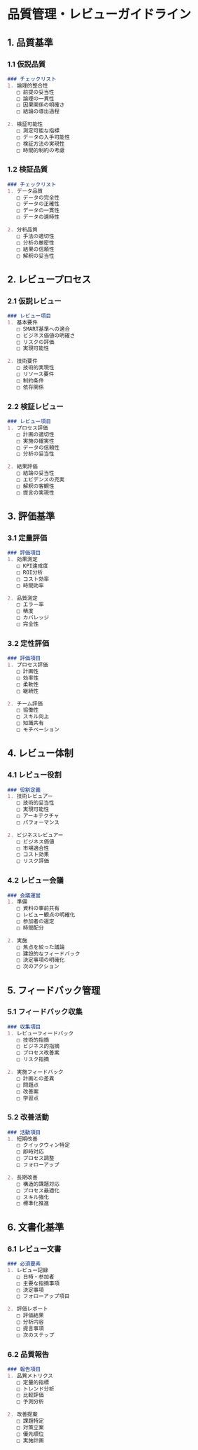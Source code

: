 # 品質管理・レビューガイドライン

## 1. 品質基準

### 1.1 仮説品質
```markdown
### チェックリスト
1. 論理的整合性
   □ 前提の妥当性
   □ 論理の一貫性
   □ 因果関係の明確さ
   □ 結論の導出過程

2. 検証可能性
   □ 測定可能な指標
   □ データの入手可能性
   □ 検証方法の実現性
   □ 時間的制約の考慮
```

### 1.2 検証品質
```markdown
### チェックリスト
1. データ品質
   □ データの完全性
   □ データの正確性
   □ データの一貫性
   □ データの適時性

2. 分析品質
   □ 手法の適切性
   □ 分析の厳密性
   □ 結果の信頼性
   □ 解釈の妥当性
```

## 2. レビュープロセス

### 2.1 仮説レビュー
```markdown
### レビュー項目
1. 基本要件
   □ SMART基準への適合
   □ ビジネス価値の明確さ
   □ リスクの評価
   □ 実現可能性

2. 技術要件
   □ 技術的実現性
   □ リソース要件
   □ 制約条件
   □ 依存関係
```

### 2.2 検証レビュー
```markdown
### レビュー項目
1. プロセス評価
   □ 計画の適切性
   □ 実施の確実性
   □ データの信頼性
   □ 分析の妥当性

2. 結果評価
   □ 結論の妥当性
   □ エビデンスの充実
   □ 解釈の客観性
   □ 提言の実現性
```

## 3. 評価基準

### 3.1 定量評価
```markdown
### 評価項目
1. 効果測定
   □ KPI達成度
   □ ROI分析
   □ コスト効率
   □ 時間効率

2. 品質測定
   □ エラー率
   □ 精度
   □ カバレッジ
   □ 完全性
```

### 3.2 定性評価
```markdown
### 評価項目
1. プロセス評価
   □ 計画性
   □ 効率性
   □ 柔軟性
   □ 継続性

2. チーム評価
   □ 協働性
   □ スキル向上
   □ 知識共有
   □ モチベーション
```

## 4. レビュー体制

### 4.1 レビュー役割
```markdown
### 役割定義
1. 技術レビュアー
   □ 技術的妥当性
   □ 実現可能性
   □ アーキテクチャ
   □ パフォーマンス

2. ビジネスレビュアー
   □ ビジネス価値
   □ 市場適合性
   □ コスト効果
   □ リスク評価
```

### 4.2 レビュー会議
```markdown
### 会議運営
1. 準備
   □ 資料の事前共有
   □ レビュー観点の明確化
   □ 参加者の選定
   □ 時間配分

2. 実施
   □ 焦点を絞った議論
   □ 建設的なフィードバック
   □ 決定事項の明確化
   □ 次のアクション
```

## 5. フィードバック管理

### 5.1 フィードバック収集
```markdown
### 収集項目
1. レビューフィードバック
   □ 技術的指摘
   □ ビジネス的指摘
   □ プロセス改善案
   □ リスク指摘

2. 実施フィードバック
   □ 計画との差異
   □ 問題点
   □ 改善案
   □ 学習点
```

### 5.2 改善活動
```markdown
### 活動項目
1. 短期改善
   □ クイックウィン特定
   □ 即時対応
   □ プロセス調整
   □ フォローアップ

2. 長期改善
   □ 構造的課題対応
   □ プロセス最適化
   □ スキル強化
   □ 標準化推進
```

## 6. 文書化基準

### 6.1 レビュー文書
```markdown
### 必須要素
1. レビュー記録
   □ 日時・参加者
   □ 主要な指摘事項
   □ 決定事項
   □ フォローアップ項目

2. 評価レポート
   □ 評価結果
   □ 分析内容
   □ 提言事項
   □ 次のステップ
```

### 6.2 品質報告
```markdown
### 報告項目
1. 品質メトリクス
   □ 定量的指標
   □ トレンド分析
   □ 比較評価
   □ 予測分析

2. 改善提案
   □ 課題特定
   □ 対策立案
   □ 優先順位
   □ 実施計画